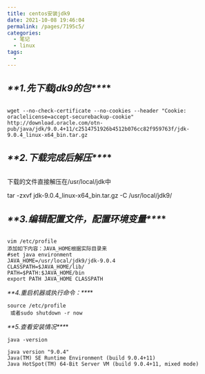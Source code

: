 ```yaml
---
title: centos安装jdk9
date: 2021-10-08 19:46:04
permalink: /pages/7195c5/
categories:
  - 笔记
  - linux
tags:
  - 
---
```

## ***\**\*1.先下载jdk9的包\*\**\***

```

wget --no-check-certificate --no-cookies --header "Cookie: oraclelicense=accept-securebackup-cookie"  http://download.oracle.com/otn-pub/java/jdk/9.0.4+11/c2514751926b4512b076cc82f959763f/jdk-9.0.4_linux-x64_bin.tar.gz
```

## ***\**\*2.下载完成后解压\*\**\***

```

```

下载的文件直接解压在/usr/local/jdk中

tar -zxvf jdk-9.0.4_linux-x64_bin.tar.gz -C /usr/local/jdk9/



## ***\**\*3.编辑配置文件，配置环境变量\*\**\***

```

vim /etc/profile
添加如下内容：JAVA_HOME根据实际目录来
#set java environment
JAVA_HOME=/usr/local/jdk9/jdk-9.0.4
CLASSPATH=$JAVA_HOME/lib/
PATH=$PATH:$JAVA_HOME/bin
export PATH JAVA_HOME CLASSPATH
```





***\**\*4.重启机器或执行命令：\*\**\***

```
source /etc/profile
 或者sudo shutdown -r now
```

***\**\*5.查看安装情况\*\**\***

```
java -version

java version "9.0.4"
Java(TM) SE Runtime Environment (build 9.0.4+11)
Java HotSpot(TM) 64-Bit Server VM (build 9.0.4+11, mixed mode)
```